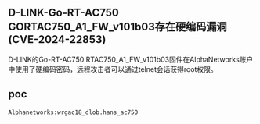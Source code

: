 ## D-LINK-Go-RT-AC750 GORTAC750_A1_FW_v101b03存在硬编码漏洞(CVE-2024-22853)

D-LINK的Go-RT-AC750 RTAC750_A1_FW_v101b03固件在AlphaNetworks账户中使用了硬编码密码，远程攻击者可以通过telnet会话获得root权限。

## poc

```
Alphanetworks:wrgac18_dlob.hans_ac750
```

